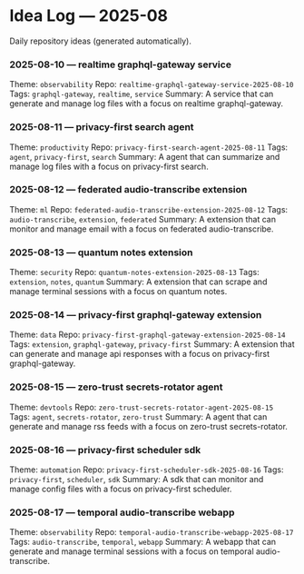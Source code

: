 # Idea Log — 2025-08

Daily repository ideas (generated automatically).

### 2025-08-10 — realtime graphql-gateway service
Theme: `observability`
Repo: `realtime-graphql-gateway-service-2025-08-10`
Tags: `graphql-gateway`, `realtime`, `service`
Summary: A service that can generate and manage log files with a focus on realtime graphql-gateway.

### 2025-08-11 — privacy-first search agent
Theme: `productivity`
Repo: `privacy-first-search-agent-2025-08-11`
Tags: `agent`, `privacy-first`, `search`
Summary: A agent that can summarize and manage log files with a focus on privacy-first search.

### 2025-08-12 — federated audio-transcribe extension
Theme: `ml`
Repo: `federated-audio-transcribe-extension-2025-08-12`
Tags: `audio-transcribe`, `extension`, `federated`
Summary: A extension that can monitor and manage email with a focus on federated audio-transcribe.

### 2025-08-13 — quantum notes extension
Theme: `security`
Repo: `quantum-notes-extension-2025-08-13`
Tags: `extension`, `notes`, `quantum`
Summary: A extension that can scrape and manage terminal sessions with a focus on quantum notes.

### 2025-08-14 — privacy-first graphql-gateway extension
Theme: `data`
Repo: `privacy-first-graphql-gateway-extension-2025-08-14`
Tags: `extension`, `graphql-gateway`, `privacy-first`
Summary: A extension that can generate and manage api responses with a focus on privacy-first graphql-gateway.

### 2025-08-15 — zero-trust secrets-rotator agent
Theme: `devtools`
Repo: `zero-trust-secrets-rotator-agent-2025-08-15`
Tags: `agent`, `secrets-rotator`, `zero-trust`
Summary: A agent that can generate and manage rss feeds with a focus on zero-trust secrets-rotator.

### 2025-08-16 — privacy-first scheduler sdk
Theme: `automation`
Repo: `privacy-first-scheduler-sdk-2025-08-16`
Tags: `privacy-first`, `scheduler`, `sdk`
Summary: A sdk that can monitor and manage config files with a focus on privacy-first scheduler.

### 2025-08-17 — temporal audio-transcribe webapp
Theme: `observability`
Repo: `temporal-audio-transcribe-webapp-2025-08-17`
Tags: `audio-transcribe`, `temporal`, `webapp`
Summary: A webapp that can generate and manage terminal sessions with a focus on temporal audio-transcribe.